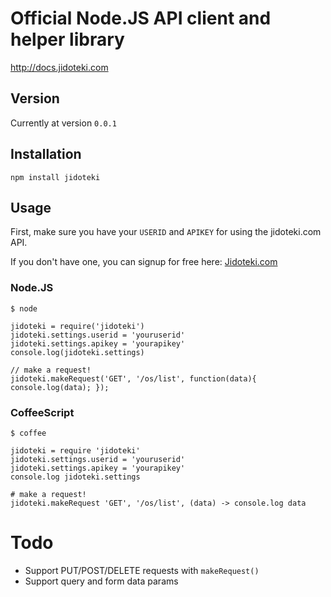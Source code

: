 # Official Node.JS API client and helper library

http://docs.jidoteki.com

## Version

Currently at version `0.0.1`

## Installation

`npm install jidoteki`

## Usage

First, make sure you have your `USERID` and `APIKEY` for using the jidoteki.com API.

If you don't have one, you can signup for free here: [Jidoteki.com](http://jidoteki.com)

### Node.JS

```
$ node

jidoteki = require('jidoteki')
jidoteki.settings.userid = 'youruserid'
jidoteki.settings.apikey = 'yourapikey'
console.log(jidoteki.settings)

// make a request!
jidoteki.makeRequest('GET', '/os/list', function(data){ console.log(data); });
```

### CoffeeScript

```
$ coffee

jidoteki = require 'jidoteki'
jidoteki.settings.userid = 'youruserid'
jidoteki.settings.apikey = 'yourapikey'
console.log jidoteki.settings

# make a request!
jidoteki.makeRequest 'GET', '/os/list', (data) -> console.log data
```

# Todo

* Support PUT/POST/DELETE requests with `makeRequest()`
* Support query and form data params